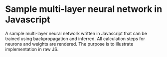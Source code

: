 # Sample multi-layer neural network in Javascript
A sample multi-layer neural network written in Javascript that can be trained using backpropagation and inferred. All calculation steps for neurons and weights are rendered. The purpose is to illustrate implementation in raw JS.
